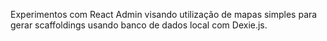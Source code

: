 Experimentos com React Admin visando utilização de mapas simples para gerar scaffoldings usando banco de dados local com Dexie.js.